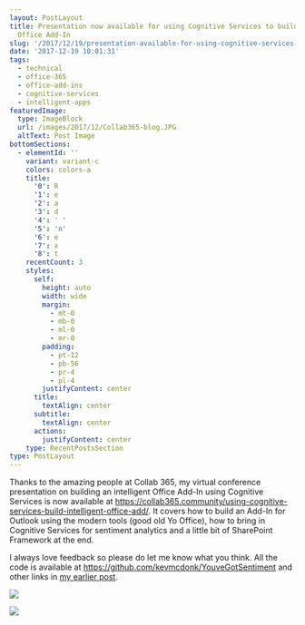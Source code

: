 ```yaml
---
layout: PostLayout
title: Presentation now available for using Cognitive Services to build an intelligent
  Office Add-In
slug: '/2017/12/19/presentation-available-for-using-cognitive-services-to-build-an-intelligent-office-add-in'
date: '2017-12-19 10:01:31'
tags:
  - technical
  - office-365
  - office-add-ins
  - cognitive-services
  - intelligent-apps
featuredImage:
  type: ImageBlock
  url: /images/2017/12/Collab365-blog.JPG
  altText: Post Image
bottomSections:
  - elementId: ''
    variant: variant-c
    colors: colors-a
    title:
      '0': R
      '1': e
      '2': a
      '3': d
      '4': ' '
      '5': 'n'
      '6': e
      '7': x
      '8': t
    recentCount: 3
    styles:
      self:
        height: auto
        width: wide
        margin:
          - mt-0
          - mb-0
          - ml-0
          - mr-0
        padding:
          - pt-12
          - pb-56
          - pr-4
          - pl-4
        justifyContent: center
      title:
        textAlign: center
      subtitle:
        textAlign: center
      actions:
        justifyContent: center
    type: RecentPostsSection
type: PostLayout
---
```


Thanks to the amazing people at Collab 365, my virtual conference presentation on building an intelligent Office Add-In using Cognitive Services is now available at https://collab365.community/using-cognitive-services-build-intelligent-office-add/. It covers how to build an Add-In for Outlook using the modern tools (good old Yo Office), how to bring in Cognitive Services for sentiment analytics and a little bit of SharePoint Framework at the end.

I always love feedback so please do let me know what you think. All the code is available at https://github.com/kevmcdonk/YouveGotSentiment and other links in [my earlier post](https://www.mcd79.com/using-cognitive-services-to-build-an-intelligent-office-add-in/).

![](/images/2017/12/Collab-365-app.JPG)

![](/images/2017/12/Collab365-code.JPG)
